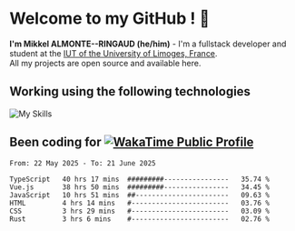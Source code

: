 # Welcome to my GitHub ! 🌃

**I'm Mikkel ALMONTE--RINGAUD (he/him)** - I'm a fullstack developer and student at the [IUT of the University of Limoges, France](https://iut.unilim.fr). \
All my projects are open source and available here.

## Working using the following technologies

![My Skills](https://skillicons.dev/icons?i=solidjs,pnpm,nodejs,ts,js,vercel,netlify,html,css,rust,astro,git,vue,md,electron,figma,github,bash,bun,cloudflare,py,tailwind,nginx,npm,tauri,vite,zig,yarn,windicss,dart,flutter,kotlin&theme=dark)

## Been coding for [![WakaTime Public Profile](https://wakatime.com/badge/user/0839e595-e07a-435c-8d59-ed95f2a3d6dd.svg?style=flat-square)](https://wakatime.com/@0839e595-e07a-435c-8d59-ed95f2a3d6dd)

<!--START_SECTION:waka-->

```plain
From: 22 May 2025 - To: 21 June 2025

TypeScript   40 hrs 17 mins  #########----------------   35.74 %
Vue.js       38 hrs 50 mins  #########----------------   34.45 %
JavaScript   10 hrs 51 mins  ##-----------------------   09.63 %
HTML         4 hrs 14 mins   #------------------------   03.76 %
CSS          3 hrs 29 mins   #------------------------   03.09 %
Rust         3 hrs 6 mins    #------------------------   02.76 %
```

<!--END_SECTION:waka-->
